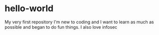 # hello-world
My very first repository
I'm new to coding and I want to learn as much as possible and began to do fun things.
I also love infosec
